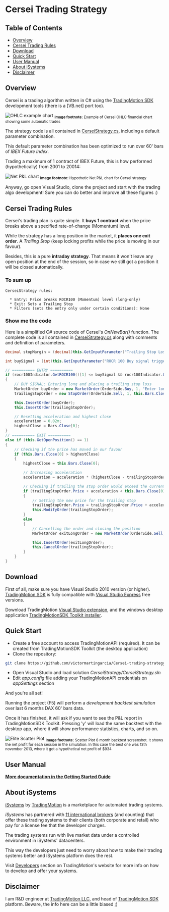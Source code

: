 Cersei Trading Strategy
============================================

Table of Contents
----

* [Overview](#overview)
* [Cersei Trading Rules](#Cersei-trading-rules)
* [Download](#download)
* [Quick Start](#quick-start)
* [User Manual](#user-manual)
* [About iSystems](#about-isystems)
* [Disclaimer](#disclaimer)

Overview
----

Cersei is a trading algorithm written in C# using the [TradingMotion SDK] development tools (there is a [VB.net] port too).

![OHLC example chart](markdown_files/OHLC.png)
<sub>__Image footnote:__ Example of Cersei OHLC financial chart showing some automatic trades</sub>

The strategy code is all contained in [CerseiStrategy.cs], including a default parameter combination.

This default parameter combination has been optimized to run over 60' bars of _IBEX Future Index_.

Trading a maximum of 1 contract of IBEX Future, this is how performed (hypothetically) from 2001 to 20014:

![Net P&L chart](markdown_files/PL.png)
<sub>__Image footnote:__ Hypothetic Net P&L chart for Cersei strategy</sub>

Anyway, go open Visual Studio, clone the project and start with the trading algo development! Sure you can do better and improve all these figures :)

Cersei Trading Rules
----

Cersei's trading plan is quite simple. It __buys 1 contract__ when the price breaks above a specified rate-of-change (Momentum) level.

While the strategy has a long position in the market, it __places one exit order__. A _Trailing Stop_ (keep locking profits while the price is moving in our favour).

Besides, this is a pure __intraday strategy__. That means it won't leave any open position at the end of the session, so in case we still got a position it will be closed automatically.

### To sum up ###
```
CerseiStrategy rules:

  * Entry: Price breaks ROCR100 (Momentum) level (long-only)
  * Exit: Sets a Trailing Stop
  * Filters (sets the entry only under certain conditions): None
```

### Show me the code ###

Here is a simplified C# source code of Cersei's _OnNewBar()_ function. The complete code is all contained in [CerseiStrategy.cs] along with comments and definition of parameters.

```csharp
decimal stopMargin = (decimal)this.GetInputParameter("Trailing Stop Loss ticks distance") * this.GetMainChart().Symbol.TickSize;

int buySignal = (int)this.GetInputParameter("ROCR 100 Buy signal trigger level");

// ========== ENTRY ==========
if (rocr100Indicator.GetROCR100()[1] <= buySignal && rocr100Indicator.GetROCR100()[0] > buySignal && this.GetOpenPosition() == 0)
{
    // BUY SIGNAL: Entering long and placing a trailing stop loss
    MarketOrder buyOrder = new MarketOrder(OrderSide.Buy, 1, "Enter long position");
    trailingStopOrder = new StopOrder(OrderSide.Sell, 1, this.Bars.Close[0] - stopMargin, "Trailing stop long exit");

    this.InsertOrder(buyOrder);
    this.InsertOrder(trailingStopOrder);

    // Resetting acceleration and highest close
    acceleration = 0.02m;
    highestClose = Bars.Close[0];
}
// ========== EXIT ==========
else if (this.GetOpenPosition() == 1)
{
    // Checking if the price has moved in our favour
    if (this.Bars.Close[0] > highestClose)
    {
        highestClose = this.Bars.Close[0];

        // Increasing acceleration
        acceleration = acceleration * (highestClose - trailingStopOrder.Price);

        // Checking if trailing the stop order would exceed the current market price
        if (trailingStopOrder.Price + acceleration < this.Bars.Close[0])
        {
            // Setting the new price for the trailing stop
            trailingStopOrder.Price = trailingStopOrder.Price + acceleration;
            this.ModifyOrder(trailingStopOrder);
        }
        else
        {
            // Cancelling the order and closing the position
            MarketOrder exitLongOrder = new MarketOrder(OrderSide.Sell, 1, "Exit long position");

            this.InsertOrder(exitLongOrder);
            this.CancelOrder(trailingStopOrder);
        }
    }
}
```

Download
----

First of all, make sure you have Visual Studio 2010 version (or higher). [TradingMotion SDK] is fully compatible with [Visual Studio Express] free versions.

Download TradingMotion [Visual Studio extension], and the windows desktop application [TradingMotionSDK Toolkit installer].


Quick Start
----

* Create a free account to access TradingMotionAPI (required). It can be created from TradingMotionSDK Toolkit (the desktop application)
* Clone the repository:
```sh
git clone https://github.com/victormartingarcia/Cersei-trading-strategy-csharp
```
* Open Visual Studio and load solution _CerseiStrategy/CerseiStrategy.sln_
* Edit _app.config_ file adding your TradingMotionAPI credentials on _appSettings_ section

And you're all set!

Running the project (F5) will perform a _development backtest simulation_ over last 6 months DAX 60' bars data.

Once it has finished, it will ask if you want to see the P&L report in TradingMotionSDK Toolkit. Pressing 'y' will load the same backtest with the desktop app, where it will show performance statistics, charts, and so on.

![Elite Scatter Plot](markdown_files/Elite_Scatter_Plot.png)
<sub>__Image footnote:__ Scatter Plot 6 month backtest screenshot. It shows the net profit for each session in the simulation. In this case the best one was 13th november 2013, where it got a hypothetical net profit of $934</sub>

User Manual
----

__[More documentation in the Getting Started Guide]__

About iSystems
----

[iSystems] by [TradingMotion] is a marketplace for automated trading systems.

_iSystems_ has partnered with [11 international brokers](http://www.tradingmotion.com/Brokers) (and counting) that offer these trading systems to their clients (both corporate and retail) who pay for a license fee that the developer charges.

The trading systems run with live market data under a controlled environment in iSystems' datacenters.

This way the developers just need to worry about how to make their trading systems better and iSystems platform does the rest.

Visit [Developers] section on TradingMotion's website for more info on how to develop and offer your systems.

Disclaimer
----

I am R&D engineer at [TradingMotion LLC], and head of [TradingMotion SDK] platform. Beware, the info here can be a little biased ;)

  [VB.net port]: https://github.com/victormartingarcia/Cersei-trading-strategy-vbnet
  [TradingMotion SDK]: http://sdk.tradingmotion.com
  [CerseiStrategy.cs]: CerseiStrategy/CerseiStrategy.cs
  [iSystems platform]: https://www.isystems.com
  [iSystems.com]: https://www.isystems.com
  [iSystems]: https://www.isystems.com
  [Intr Elite 10' MR 2.0 -0.1]: https://automated.isystems.com/Systems/PerformanceSheet/10297
  [TradingMotion LLC]: http://www.tradingmotion.com
  [TradingMotion]: http://www.tradingmotion.com
  [Developers]: http://www.tradingmotion.com/Strategies/Developers
  [Visual Studio Express]: http://www.visualstudio.com/en-us/downloads#d-2010-express
  [TradingMotion SDK website]: http://sdk.tradingmotion.com
  [TradingMotionSDK Toolkit installer]: http://sdk.tradingmotion.com/files/TradingMotionSDKInstaller.msi
  [Visual Studio extension]: http://sdk.tradingmotion.com/files/TradingMotionSDK_VisualStudio.vsix
  [More documentation in the Getting Started Guide]: http://sdk.tradingmotion.com/GettingStarted
